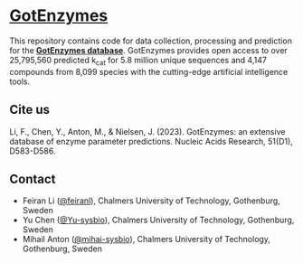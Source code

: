 # [**GotEnzymes**](https://metabolicatlas.org/gotenzymes) 

This repository contains code for data collection, processing and prediction for the [**GotEnzymes database**](https://metabolicatlas.org/gotenzymes). GotEnzymes provides open access to over 25,795,560 predicted k<sub>cat</sub> for 5.8 million unique sequences and 4,147 compounds from 8,099 species with the cutting-edge artificial intelligence tools.

## Cite us

Li, F., Chen, Y., Anton, M., & Nielsen, J. (2023). GotEnzymes: an extensive database of enzyme parameter predictions. Nucleic Acids Research, 51(D1), D583-D586.


## Contact

-   Feiran Li ([@feiranl](https://github.com/feiranl)), Chalmers
    University of Technology, Gothenburg, Sweden
-   Yu Chen ([@Yu-sysbio](https://github.com/Yu-sysbio)), Chalmers University of Technology, Gothenburg, Sweden
-   Mihail Anton ([@mihai-sysbio](https://github.com/mihai-sysbio)), Chalmers University of Technology, Gothenburg, Sweden

